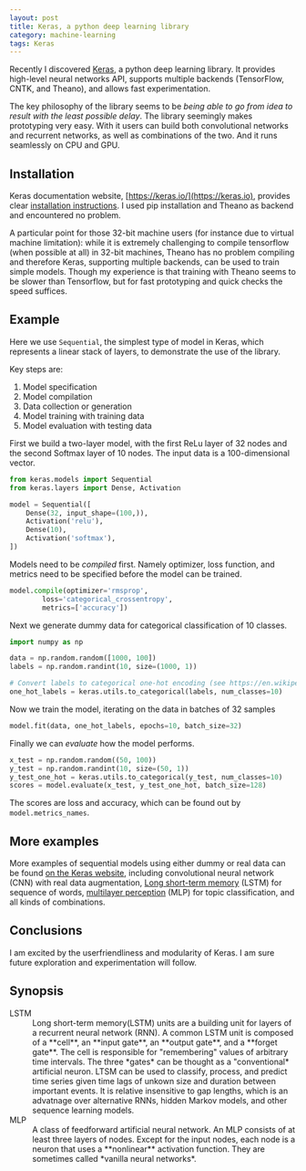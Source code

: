 ```yaml
---
layout: post
title: Keras, a python deep learning library
category: machine-learning
tags: Keras
---
```


Recently I discovered [Keras](https://keras.io/), a python deep learning library. It provides high-level neural networks API, supports multiple backends (TensorFlow, CNTK, and Theano), and allows fast experimentation.

The key philosophy of the library seems to be *being able to go from idea to result with the least possible delay*. The library seemingly makes prototyping very easy. With it users can build both convolutional networks and recurrent networks, as well as combinations of the two. And it runs seamlessly on CPU and GPU.

## Installation

Keras documentation website, [https://keras.io/](https://keras.io), provides clear [installation instructions](https://keras.io/#installation). I used pip installation and Theano as backend and encountered no problem.

A particular point for those 32-bit machine users (for instance due to virtual machine limitation): while it is extremely challenging to compile tensorflow (when possible at all) in 32-bit machines, Theano has no problem compiling and therefore Keras, supporting multiple backends, can be used to train simple models. Though my experience is that training with Theano seems to be slower than Tensorflow, but for fast prototyping and quick checks the speed suffices.


## Example

Here we use `Sequential`, the simplest type of model in Keras, which represents a linear stack of layers, to demonstrate the use of the library. 

Key steps are:

1. Model specification
2. Model compilation
3. Data collection or generation
4. Model training with training data
5. Model evaluation with testing data

First we build a two-layer model, with the first ReLu layer of 32 nodes and the second Softmax layer of 10 nodes. The input data is a 100-dimensional vector.

```python
from keras.models import Sequential
from keras.layers import Dense, Activation

model = Sequential([
    Dense(32, input_shape=(100,)),
    Activation('relu'),
    Dense(10),
    Activation('softmax'),
])
```

Models need to be *compiled* first. Namely optimizer, loss function, and metrics need to be specified before the model can be trained.

```python
model.compile(optimizer='rmsprop',
		loss='categorical_crossentropy',
		metrics=['accuracy'])
```

Next we generate dummy data for categorical classification of 10 classes.

```python
import numpy as np

data = np.random.random([1000, 100])
labels = np.random.randint(10, size=(1000, 1))

# Convert labels to categorical one-hot encoding (see https://en.wikipedia.org/wiki/One-hot for definition)
one_hot_labels = keras.utils.to_categorical(labels, num_classes=10)
```

Now we train the model, iterating on the data in batches of 32 samples

```python
model.fit(data, one_hot_labels, epochs=10, batch_size=32)
```

Finally we can *evaluate* how the model performs.

```python
x_test = np.random.random((50, 100))
y_test = np.random.randint(10, size=(50, 1))
y_test_one_hot = keras.utils.to_categorical(y_test, num_classes=10)
scores = model.evaluate(x_test, y_test_one_hot, batch_size=128)
```

The scores are loss and accuracy, which can be found out by `model.metrics_names`.

## More examples

More examples of sequential models using either dummy or real data can be found [on the Keras website](https://keras.io/getting-started/sequential-model-guide/), including convolutional neural network (CNN) with real data augmentation, [Long short-term memory](https://en.wikipedia.org/wiki/Long_short-term_memory) (LSTM) for sequence of words, [multilayer perception](https://en.wikipedia.org/wiki/Multilayer_perceptron) (MLP) for topic classification, and all kinds of combinations.

## Conclusions

I am excited by the userfriendliness and modularity of Keras. I am sure future exploration and experimentation will follow.

## Synopsis

<dl>
<dt>LSTM</dt>
<dd>Long short-term memory(LSTM) units are a building unit for layers of a recurrent neural network (RNN). A common LSTM unit is composed of a **cell**, an **input gate**, an **output gate**, and a **forget gate**. The cell is responsible for "remembering" values of arbitrary time intervals. The three *gates* can be thought as a "conventional* artificial neuron. LTSM can be used to classify, process, and predict time series given time lags of unkown size and duration between important events. It is relative insensitive to gap lengths, which is an advatnage over alternative RNNs, hidden Markov models, and other sequence learning models. </dd>
<dt>MLP</dt>
<dd>A class of feedforward artificial neural network. An MLP consists of at least three layers of nodes. Except for the input nodes, each node is a neuron that uses a **nonlinear** activation function. They are sometimes called *vanilla neural networks*.</dd>
</dl>
